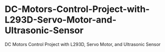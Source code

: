 # DC-Motors-Control-Project-with-L293D-Servo-Motor-and-Ultrasonic-Sensor
DC Motors Control Project with L293D, Servo Motor, and Ultrasonic Sensor
